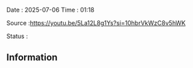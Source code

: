 Date : 2025-07-06  Time : 01:18

Source :https://youtu.be/5La12L8g1Ys?si=10hbrVkWzC8v5hWK

Status : 
## Information

